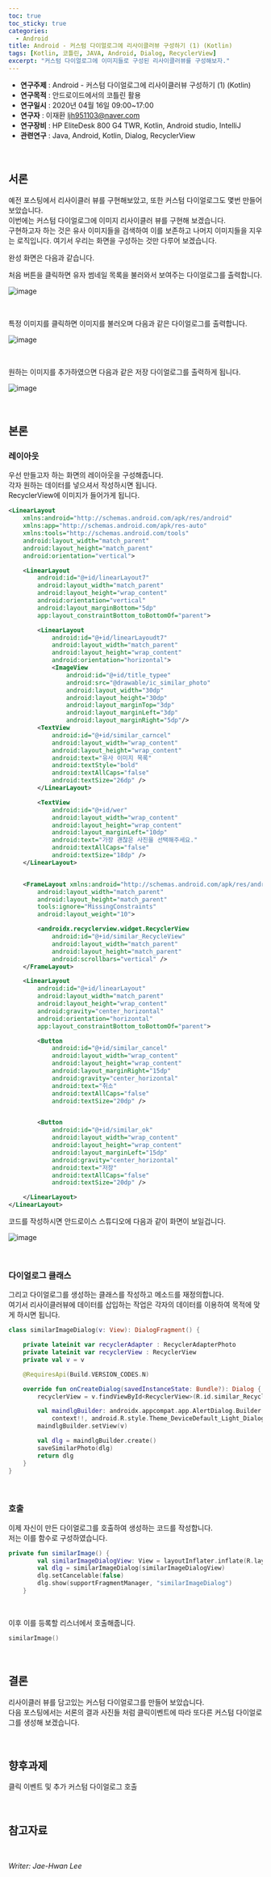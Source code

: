 ```yaml
---
toc: true
toc_sticky: true
categories:
  - Android
title: Android - 커스텀 다이얼로그에 리사이클러뷰 구성하기 (1) (Kotlin)
tags: [Kotlin, 코틀린, JAVA, Android, Dialog, RecyclerView]
excerpt: "커스텀 다이얼로그에 이미지들로 구성된 리사이클러뷰를 구성해보자."
---
```


* **연구주제** : Android - 커스텀 다이얼로그에 리사이클러뷰 구성하기 (1) (Kotlin)
* **연구목적** : 안드로이드에서의 코틀린 활용
* **연구일시** : 2020년 04월 16일 09:00~17:00
* **연구자** : 이재환 <ljh951103@naver.com>
* **연구장비** : HP EliteDesk 800 G4 TWR, Kotlin, Android studio, IntelliJ
* **관련연구** : Java, Android, Kotlin, Dialog, RecyclerView

<br>
   
## 서론

예전 포스팅에서 리사이클러 뷰를 구현해보았고, 또한 커스텀 다이얼로그도 몇번 만들어 보았습니다.  
이번에는 커스텀 다이얼로그에 이미지 리사이클러 뷰를 구현해 보겠습니다.  
구현하고자 하는 것은 유사 이미지들을 검색하여 이를 보존하고 나머지 이미지들을 지우는 로직입니다. 
여기서 우리는 화면을 구성하는 것만 다루어 보겠습니다.  

완성 화면은 다음과 같습니다.

처음 버튼을 클릭하면 유자 썸네일 목록을 불러와서 보여주는 다이얼로그를 출력합니다.

![image](https://user-images.githubusercontent.com/57826388/77818863-7a685380-7119-11ea-9b31-6d3b175ebda8.png)

<br>

특정 이미지를 클릭하면 이미지를 불러오며 다음과 같은 다이얼로그를 출력합니다.

![image](https://user-images.githubusercontent.com/57826388/77818868-7f2d0780-7119-11ea-9cda-86cb6548d425.png)

<br>

원하는 이미지를 추가하였으면 다음과 같은 저장 다이얼로그를 출력하게 됩니다.

![image](https://user-images.githubusercontent.com/57826388/77818872-82c08e80-7119-11ea-9628-23f25705da4e.png)

<br>
   
## 본론

### **레이아웃**

우선 만들고자 하는 화면의 레이아웃을 구성해줍니다.  
각자 원하는 데이터를 넣으셔서 작성하시면 됩니다.  
RecyclerView에 이미지가 들어가게 됩니다. 

````xml
<LinearLayout
    xmlns:android="http://schemas.android.com/apk/res/android"
    xmlns:app="http://schemas.android.com/apk/res-auto"
    xmlns:tools="http://schemas.android.com/tools"
    android:layout_width="match_parent"
    android:layout_height="match_parent"
    android:orientation="vertical">

    <LinearLayout
        android:id="@+id/linearLayout7"
        android:layout_width="match_parent"
        android:layout_height="wrap_content"
        android:orientation="vertical"
        android:layout_marginBottom="5dp"
        app:layout_constraintBottom_toBottomOf="parent">

        <LinearLayout
            android:id="@+id/linearLayoudt7"
            android:layout_width="match_parent"
            android:layout_height="wrap_content"
            android:orientation="horizontal">
            <ImageView
                android:id="@+id/title_typee"
                android:src="@drawable/ic_similar_photo"
                android:layout_width="30dp"
                android:layout_height="30dp"
                android:layout_marginTop="3dp"
                android:layout_marginLeft="3dp"
                android:layout_marginRight="5dp"/>
        <TextView
            android:id="@+id/similar_carncel"
            android:layout_width="wrap_content"
            android:layout_height="wrap_content"
            android:text="유사 이미지 목록"
            android:textStyle="bold"
            android:textAllCaps="false"
            android:textSize="26dp" />
        </LinearLayout>

        <TextView
            android:id="@+id/wer"
            android:layout_width="wrap_content"
            android:layout_height="wrap_content"
            android:layout_marginLeft="10dp"
            android:text="가장 괜찮은 사진을 선택해주세요."
            android:textAllCaps="false"
            android:textSize="18dp" />
    </LinearLayout>


    <FrameLayout xmlns:android="http://schemas.android.com/apk/res/android"
        android:layout_width="match_parent"
        android:layout_height="match_parent"
        tools:ignore="MissingConstraints"
        android:layout_weight="10">

        <androidx.recyclerview.widget.RecyclerView
            android:id="@+id/similar_RecycleView"
            android:layout_width="match_parent"
            android:layout_height="match_parent"
            android:scrollbars="vertical" />
    </FrameLayout>

    <LinearLayout
        android:id="@+id/linearLayout"
        android:layout_width="match_parent"
        android:layout_height="wrap_content"
        android:gravity="center_horizontal"
        android:orientation="horizontal"
        app:layout_constraintBottom_toBottomOf="parent">

        <Button
            android:id="@+id/similar_cancel"
            android:layout_width="wrap_content"
            android:layout_height="wrap_content"
            android:layout_marginRight="15dp"
            android:gravity="center_horizontal"
            android:text="취소"
            android:textAllCaps="false"
            android:textSize="20dp" />


        <Button
            android:id="@+id/similar_ok"
            android:layout_width="wrap_content"
            android:layout_height="wrap_content"
            android:layout_marginLeft="15dp"
            android:gravity="center_horizontal"
            android:text="저장"
            android:textAllCaps="false"
            android:textSize="20dp" />

    </LinearLayout>
</LinearLayout>
````

코드를 작성하시면 안드로이스 스튜디오에 다음과 같이 화면이 보일겁니다.

![image](https://user-images.githubusercontent.com/57826388/77819194-48a4bc00-711c-11ea-96a1-fa104022229e.png)

<br>

### **다이얼로그 클래스**

그리고 다이얼로그를 생성하는 클래스를 작성하고 메소드를 재정의합니다.  
여기서 리사이클러뷰에 데이터를 삽입하는 작업은 각자의 데이터를 이용하여 목적에 맞게 하시면 됩니다.

````kotlin
class similarImageDialog(v: View): DialogFragment() {

    private lateinit var recyclerAdapter : RecyclerAdapterPhoto
    private lateinit var recyclerView : RecyclerView
    private val v = v

    @RequiresApi(Build.VERSION_CODES.N)

    override fun onCreateDialog(savedInstanceState: Bundle?): Dialog {
        recyclerView = v.findViewById<RecyclerView>(R.id.similar_RecycleView)

        val maindlgBuilder: androidx.appcompat.app.AlertDialog.Builder = androidx.appcompat.app.AlertDialog.Builder(    // 메인 다이얼로그
            context!!, android.R.style.Theme_DeviceDefault_Light_Dialog_NoActionBar_MinWidth)
        maindlgBuilder.setView(v)

        val dlg = maindlgBuilder.create()
        saveSimilarPhoto(dlg)
        return dlg
    }
}
````

<br>

### **호출**

이제 자신이 만든 다이얼로그를 호출하여 생성하는 코드를 작성합니다.  
저는 이를 함수로 구성하였습니다.

````kotlin
private fun similarImage() {
        val similarImageDialogView: View = layoutInflater.inflate(R.layout.similar_image_layout, null)
        val dlg = similarImageDialog(similarImageDialogView)
        dlg.setCancelable(false)
        dlg.show(supportFragmentManager, "similarImageDialog")
    }
````

<br>

이후 이를 등록할 리스너에서 호출해줍니다.

````kotlin
similarImage()
````

<br>

## 결론

리사이클러 뷰를 담고있는 커스텀 다이얼로그를 만들어 보았습니다.  
다음 포스팅에서는 서론의 결과 사진들 처럼 클릭이벤트에 따라 또다른 커스텀 다이얼로그를 생성해 보겠습니다.

<br>

## 향후과제

클릭 이벤트 및 추가 커스텀 다이얼로그 호출

<br>

## 참고자료

<br>

*Writer: Jae-Hwan Lee*

